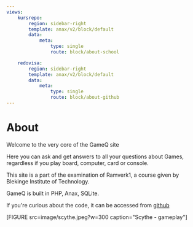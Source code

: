 ```yaml
---
views:
    kursrepo:
        region: sidebar-right
        template: anax/v2/block/default
        data:
            meta:
                type: single
                route: block/about-school

    redovisa:
        region: sidebar-right
        template: anax/v2/block/default
        data:
            meta:
                type: single
                route: block/about-github
---
```

About
=========================

Welcome to the very core of the GameQ site

Here you can ask and get answers to all your questions about Games, regardless if you play board, computer, card or console.

This site is a part of the examination of Ramverk1, a course given by Blekinge Institute of Technology.

GameQ is built in PHP, Anax, SQLite.

If you're curious about the code, it can be accessed from [github](https://github.com/Lioo19/ramverk1project)

[FIGURE src=image/scythe.jpeg?w=300 caption="Scythe - gameplay"]

